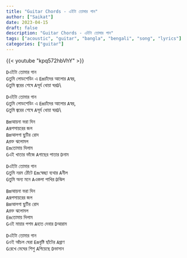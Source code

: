 ```yaml
---
title: "Guitar Chords - এইটা তোমার গান"
author: ["Saikat"]
date: 2023-04-15
draft: false
description: "Guitar Chords - এইটা তোমার গান"
tags: ["acoustic", "guitar", "bangla", "bengali", "song", "lyrics"]
categories: ["guitar"]
---
```


{{< youtube "kpq572hbVhY" >}}

`D`এইটা তোমার গান\
`G`তুমি লোডশেডিং এ `Em`চাঁদের আলোর `A`স্বর,\
`G`তুমি জ্বরের শেষে `A`সূর্য ধোয়া ঘর`D`\

`D`এইটা তোমার গান\
`G`তুমি লোডশেডিং এ `Em`চাঁদের আলোর `A`স্বর,\
`G`তুমি জ্বরের শেষে `A`সূর্য ধোয়া ঘর`D`\

`Bm`আয়না ভরা দিন\
`A`রূপসায়রের জল\
`Bm`আলগা ছুটির রোদ\
`A`রক্ত ঝলোমল\
`Em`তোমায় দিলাম\
`G`এই খাতার ভাঁজে `A`গাছের পাতার `D`নাম

`D`এইটা তোমার গান\
`G`তুমি নরম ঠোঁটে `Em`স্বেচ্ছা ব্যথার `A`নীল\
`G`তুমি অন্য মনে `A`একলা পাখির `D`ঝিল

`Bm`আয়না ভরা দিন\
`A`রূপসায়রের জল\
`Bm`আলগা ছুটির রোদ\
`A`রক্ত ঝলোমল\
`Em`তোমায় দিলাম\
`G`এই মায়ার পশম `A`হাত দেবার `D`আরাম

`D`এইটা তোমার গান\
`G`ওই আঁচল ঘেরা `Em`বৃষ্টি ছাঁটের `A`ঘ্রাণ\
`G`রেখে মেঘের শিশু `A`গিয়েছে `D`ভাসান
